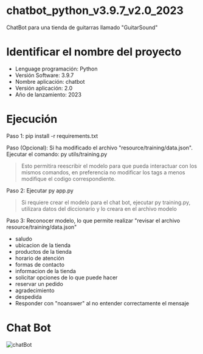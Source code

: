 # chatbot_python_v3.9.7_v2.0_2023

ChatBot para una tienda de guitarras llamado "GuitarSound"

# Identificar el nombre del proyecto

* Lenguage programación: Python
* Versión Software: 3.9.7
* Nombre aplicación: chatbot
* Versión aplicación: 2.0
* Año de lanzamiento: 2023

# Ejecución

Paso 1: pip install -r requirements.txt

Paso (Opcional): Si ha modificado el archivo "resource/training/data.json". Ejecutar el comando: py utils/training.py

> Esto permitira reescribir el modelo para que pueda interactuar con los mismos comandos, en preferencia no modificar los tags a menos modifique el codigo correspondiente.

Paso 2: Ejecutar py app.py

> Si requiere crear el modelo para el chat bot, ejecutar py training.py, utilizara datos del diccionario y lo creara en el archivo modelo

Paso 3: Reconocer modelo, lo que permite realizar "revisar el archivo resource/training/data.json"

- saludo
- ubicacion de la tienda
- productos de la tienda
- horario de atención
- formas de contacto
- informacion de la tienda
- solicitar opciones de lo que puede hacer
- reservar un pedido
- agradecimiento
- despedida
- Responder con "noanswer" al no entender correctamente el mensaje

# Chat Bot

![chatBot](https://user-images.githubusercontent.com/97413969/220771701-bf1030fa-3cef-4673-aa02-65bda9f2c67a.PNG)
